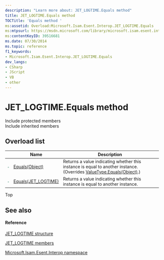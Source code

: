 ```yaml
---
description: "Learn more about: JET_LOGTIME.Equals method"
title: JET_LOGTIME.Equals method 
TOCTitle: 'Equals method '
ms:assetid: Overload:Microsoft.Isam.Esent.Interop.JET_LOGTIME.Equals
ms:mtpsurl: https://msdn.microsoft.com/library/microsoft.isam.esent.interop.jet_logtime.equals(v=EXCHG.10)
ms:contentKeyID: 39516681
ms.date: 07/30/2014
ms.topic: reference
f1_keywords:
- Microsoft.Isam.Esent.Interop.JET_LOGTIME.Equals
dev_langs:
- CSharp
- JScript
- VB
- other
---
```


# JET_LOGTIME.Equals method

Include protected members  
Include inherited members  

## Overload list

<table>
<thead>
<tr class="header">
<th> </th>
<th>Name</th>
<th>Description</th>
</tr>
</thead>
<tbody>
<tr class="odd">
<td><img src="../images/dn292146.pubmethod(exchg.10).gif" title="Public method" alt="Public method" /></td>
<td><a href="hh557459(v=exchg.10).md">Equals(Object)</a></td>
<td>Returns a value indicating whether this instance is equal to another instance. (Overrides <a href="/dotnet/api/system.valuetype.equals#System_ValueType_Equals_System_Object_">ValueType.Equals(Object)</a>.)</td>
</tr>
<tr class="even">
<td><img src="../images/dn292146.pubmethod(exchg.10).gif" title="Public method" alt="Public method" /></td>
<td><a href="hh565013(v=exchg.10).md">Equals(JET_LOGTIME)</a></td>
<td>Returns a value indicating whether this instance is equal to another instance.</td>
</tr>
</tbody>
</table>


Top

## See also

#### Reference

[JET_LOGTIME structure](./jet-logtime-structure2.md)

[JET_LOGTIME members](./jet-logtime-members.md)

[Microsoft.Isam.Esent.Interop namespace](./microsoft.isam.esent.interop-namespace.md)
